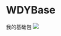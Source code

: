 # WDYBase
我的基础包
[![](https://jitpack.io/v/wangdongyi/WDYBase.svg)](https://jitpack.io/#wangdongyi/WDYBase)
